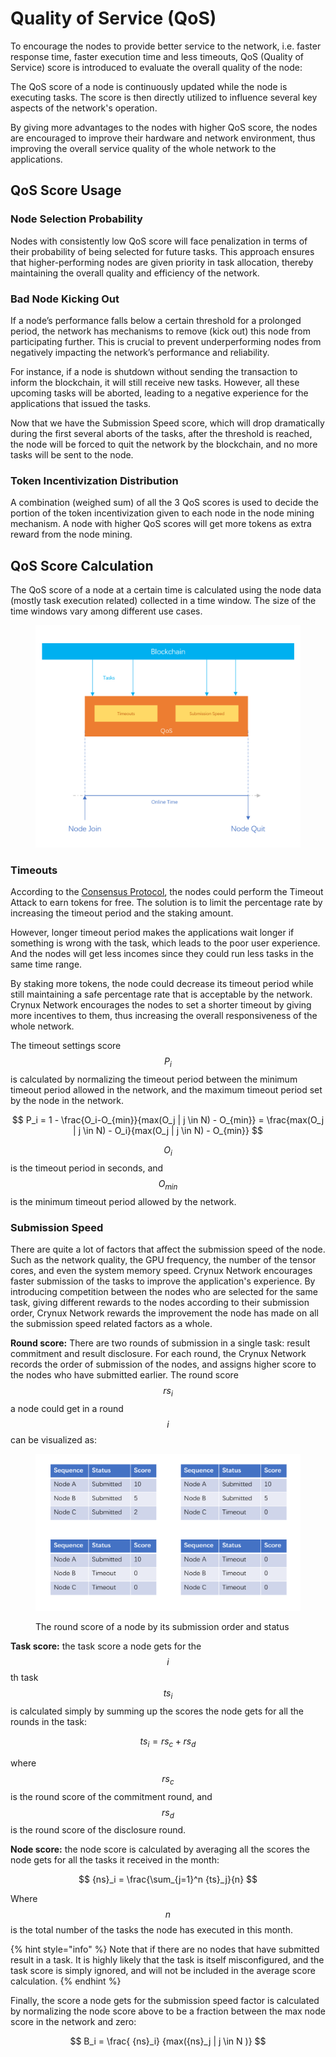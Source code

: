 # Quality of Service (QoS)

To encourage the nodes to provide better service to the network, i.e. faster response time, faster execution time and less timeouts, QoS (Quality of Service) score is introduced to evaluate the overall quality of the node:

The QoS score of a node is continuously updated while the node is executing tasks. The score is then directly utilized to influence several key aspects of the network's operation.

By giving more advantages to the nodes with higher QoS score, the nodes are encouraged to improve their hardware and network environment, thus improving the overall service quality of the whole network to the applications.

## QoS Score Usage

### Node Selection Probability

Nodes with consistently low QoS score will face penalization in terms of their probability of being selected for future tasks. This approach ensures that higher-performing nodes are given priority in task allocation, thereby maintaining the overall quality and efficiency of the network.

### Bad Node Kicking Out

If a node’s performance falls below a certain threshold for a prolonged period, the network has mechanisms to remove (kick out) this node from participating further. This is crucial to prevent underperforming nodes from negatively impacting the network’s performance and reliability.

For instance, if a node is shutdown without sending the transaction to inform the blockchain, it will still receive new tasks. However, all these upcoming tasks will be aborted, leading to a negative experience for the applications that issued the tasks.

Now that we have the Submission Speed score, which will drop dramatically during the first several aborts of the tasks, after the threshold is reached, the node will be forced to quit the network by the blockchain, and no more tasks will be sent to the node.

### Token Incentivization Distribution

A combination (weighed sum) of all the 3 QoS scores is used to decide the portion of the token incentivization given to each node in the node mining mechanism. A node with higher QoS scores will get more tokens as extra reward from the node mining.

## QoS Score Calculation

The QoS score of a node at a certain time is calculated using the node data (mostly task execution related) collected in a time window. The size of the time windows vary among different use cases.

<figure><img src="../.gitbook/assets/d4de536f66f20c84f0430de0de3332f.png" alt=""><figcaption></figcaption></figure>

### Timeouts

According to the [Consensus Protocol](consensus-protocol/), the nodes could perform the Timeout Attack to earn tokens for free. The solution is to limit the percentage rate by increasing the timeout period and the staking amount.

However, longer timeout period makes the applications wait longer if something is wrong with the task,   which leads to the poor user experience. And the nodes will get less incomes since they could run less tasks in the same time range.

By staking more tokens, the node could decrease its timeout period while still maintaining a safe percentage rate that is acceptable by the network. Crynux Network encourages the nodes to set a shorter timeout by giving more incentives to them, thus increasing the overall responsiveness of the whole network.

The timeout settings score $$P_i$$ is calculated by normalizing the timeout period between the minimum timeout period allowed in the network, and the maximum timeout period set by the node in the network.

$$
P_i = 1 - \frac{O_i-O_{min}}{max(O_j | j \in N) - O_{min}} = \frac{max(O_j | j \in N) - O_i}{max(O_j | j \in N) - O_{min}}
$$

$$O_i$$ is the timeout period in seconds, and $$O_{min}$$ is the minimum timeout period allowed by the network.

### Submission Speed

There are quite a lot of factors that affect the submission speed of the node. Such as the network quality, the GPU frequency, the number of the tensor cores, and even the system memory speed. Crynux Network encourages faster submission of the tasks to improve the application's experience. By introducing competition between the nodes who are selected for the same task, giving different rewards to the nodes according to their submission order, Crynux Network rewards the improvement the node has made on all the submission speed related factors as a whole.

**Round score:** There are two rounds of submission in a single task: result commitment and result disclosure. For each round, the Crynux Network records the order of submission of the nodes, and assigns higher score to the nodes who have submitted earlier. The round score $${rs}_i$$ a node could get in a round $$i$$ can be visualized as:&#x20;

<figure><img src="../.gitbook/assets/96ba525e88bb1faabe5d1c376193601.png" alt=""><figcaption><p>The round score of a node by its submission order and status</p></figcaption></figure>

**Task score:** the task score a node gets for the $$i$$th task $${ts}_i$$ is calculated simply by summing up the scores the node gets for all the rounds in the task:

$$
{ts}_i = {rs}_c + {rs}_d
$$

where $${rs}_c$$ is the round score of the commitment round, and $${rs}_d$$ is the round score of the disclosure round.

**Node score:** the node score is calculated by averaging all the scores the node gets for all the tasks it received in the month:

$$
{ns}_i = \frac{\sum_{j=1}^n {ts}_j}{n}
$$

Where $$n$$ is the total number of the tasks the node has executed in this month.

{% hint style="info" %}
Note that if there are no nodes that have submitted result in a task. It is highly likely that the task is itself misconfigured, and the task score is simply ignored, and will not be included in the average score calculation.
{% endhint %}

Finally, the score a node gets for the submission speed factor is calculated by normalizing the node score above to be a fraction between the max node score in the network and zero:

$$
B_i = \frac{ {ns}_i} {max({ns}_j | j \in N )}
$$
